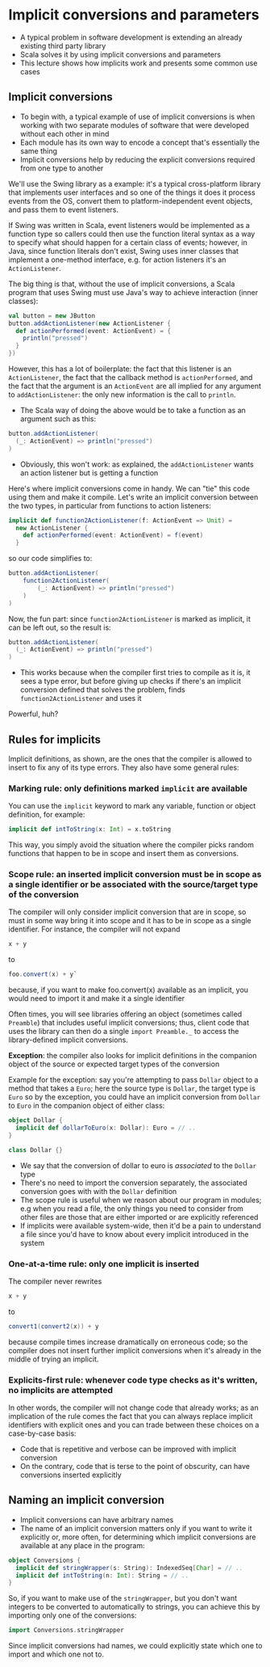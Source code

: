 # Implicit conversions and parameters

- A typical problem in software development is extending an already existing
    third party library
- Scala solves it by using implicit conversions and parameters
- This lecture shows how implicits work and presents some common use cases

## Implicit conversions

- To begin with, a typical example of use of implicit conversions is when
working with two separate modules of software that were developed without
each other in mind
- Each module has its own way to encode a concept that's essentially the
same thing
- Implicit conversions help by reducing the explicit conversions required
from one type to another

We'll use the Swing library as a example: it's a typical cross-platform
library that implements user interfaces and so one of the things it does
it process events from the OS, convert them to platform-independent event
objects, and pass them to event listeners.

If Swing was written in Scala, event listeners would be implemented as a
function type so callers could then use the function literal syntax as
a way to specify what should happen for a certain class of events;
however, in Java, since function literals don't exist, Swing uses inner
classes that implement a one-method interface, e.g. for action listeners
it's an `ActionListener`.

The big thing is that, without the use of implicit conversions,
a Scala program that uses Swing must use Java's way to achieve interaction
(inner classes):

```scala
val button = new JButton
button.addActionListener(new ActionListener {
  def actionPerformed(event: ActionEvent) = {
    println("pressed")
  }
})
```

However, this has a lot of boilerplate: the fact that this listener is an
`ActionListener`, the fact that the callback method is `actionPerformed`,
and the fact that the argument is an `ActionEvent` are all implied for any
argument to `addActionListener`: the only new information is the call to
`println`.

- The Scala way of doing the above would be to take a function as an
argument such as this:

```scala
button.addActionListener(
  (_: ActionEvent) => println("pressed")
)
```

- Obviously, this won't work: as explained, the `addActionListener` wants an
    action listener but is getting a function

Here's where implicit conversions come in handy. We can "tie" this code
using them and make it compile.  Let's write an implicit conversion
between the two types, in particular from functions to action listeners:

```scala
implicit def function2ActionListener(f: ActionEvent => Unit) =
  new ActionListener {
    def actionPerformed(event: ActionEvent) = f(event)
  }
```

so our code simplifies to:

```scala
button.addActionListener(
    function2ActionListener(
        (_: ActionEvent) => println("pressed")
    )
)
```

Now, the fun part: since `function2ActionListener` is marked as implicit,
it can be left out, so the result is:

```scala
button.addActionListener(
  (_: ActionEvent) => println("pressed")
)
```

- This works because when the compiler first tries to compile as it is,
it sees a type error, but before giving up checks if there's an implicit
conversion defined that solves the problem, finds
`function2ActionListener` and uses it

Powerful, huh?

## Rules for implicits

Implicit definitions, as shown, are the ones that the compiler is
allowed to insert to fix any of its type errors. They also have some
general rules:

### Marking rule: only definitions marked `implicit` are available

You can use the `implicit` keyword to mark any variable, function or object
definition, for example:

```scala
implicit def intToString(x: Int) = x.toString
```

This way, you simply avoid the situation where the compiler picks random
functions that happen to be in scope and insert them as conversions.

### Scope rule: an inserted implicit conversion must be in scope as a single identifier or be associated with the source/target type of the conversion

The compiler will only consider implicit conversion that are in scope, so
must in some way bring it into scope and it has to be in scope as a single
identifier. For instance, the compiler will not expand

```scala
x + y
```

to

```scala
foo.convert(x) + y`
```

because, if you want to make foo.convert(x) available as an implicit,
you would need to import it and make it a single identifier

Often times, you will see libraries offering an object (sometimes called
`Preamble`) that includes useful implicit conversions; thus, client code
that uses the library can then do a single `import Preamble._` to access
the library-defined implicit conversions.

**Exception**: the compiler also looks for implicit definitions in the
companion object of the source or expected target types of the conversion

Example for the exception: say you're attempting to pass `Dollar`
object to a method that takes a `Euro`; here the source type is `Dollar`,
the target type is `Euro` so by the exception, you could have an implicit
conversion from `Dollar` to `Euro` in the companion object of either class:

```scala
object Dollar {
  implicit def dollarToEuro(x: Dollar): Euro = // ..
}

class Dollar {}
```

- We say that the conversion of dollar to euro is *associated* to the
`Dollar` type
- There's no need to import the conversion separately, the associated
conversion goes with with the `Dollar` definition
- The scope rule is useful when we reason about our program in modules;
e.g when you read a file, the only things you need to consider from other
files are those that are either imported or are explicitly referenced
- If implicits were available system-wide, then it'd be a pain to
understand a file since you'd have to know about every implicit introduced
in the system

### One-at-a-time rule: only one implicit is inserted

The compiler never rewrites

```scala
x + y
```

to

```scala
convert1(convert2(x)) + y
```

because compile times increase dramatically on erroneous code; so the
compiler does not insert further implicit conversions when it's already in
the middle of trying an implicit.

### Explicits-first rule: whenever code type checks as it's written, no implicits are attempted

In other words, the compiler will not change code that already works; as an
implication of the rule comes the fact that you can always replace implicit
identifiers with explicit ones and you can trade between these choices on a
case-by-case basis:
- Code that is repetitive and verbose can be improved with implicit
conversion
- On the contrary, code that is terse to the point of obscurity, can have
conversions inserted explicitly

## Naming an implicit conversion

- Implicit conversions can have arbitrary names
- The name of an implicit conversion matters only if you want to write it
explicitly or, more often, for determining which implicit conversions
are available at any place in the program:

```scala
object Conversions {
  implicit def stringWrapper(s: String): IndexedSeq[Char] = // ..
  implicit def intToString(n: Int): String = // ..
}
```

So, if you want to make use of the `stringWrapper`, but you don't want
integers to be converted to automatically to strings, you can achieve
this by importing only one of the conversions:

```scala
import Conversions.stringWrapper
```

Since implicit conversions had names, we could explicitly state which one to
import and which one not to.

